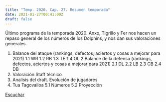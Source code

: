 ```yaml
---
title: "Temp. 2020. Cap. 27. Resumen temporada"
date: 2021-01-27T00:41:00Z
draft: false
---
```


Último programa de la temporada 2020. Anxo, Tigrillo y Fer nos hacen un repaso general de los números de los Dolphins, y nos  dan sus valoraciones generales.

1. Balance del ataque (rankings, defectos, aciertos y cosas a mejorar para 2021)
1.1 WR
1.2 RB
1.3 TE
1.4 OL
2.Balance de la defensa (rankings, defectos, aciertos y cosas a mejorar para 2021)
2.1 DL
2.2 LB
2.3 CB
2.4 DB
3. Valoración Staff técnico 
4. Analisis del draft. Evolución de jugadores
5. Tua Tagovailoa
5.1 Números 
5.2 Proyección

[Escuchar](https://www.ivoox.com/temp-2020-cap-27-resumen-temporada-audios-mp3_rf_64501480_1.html)
